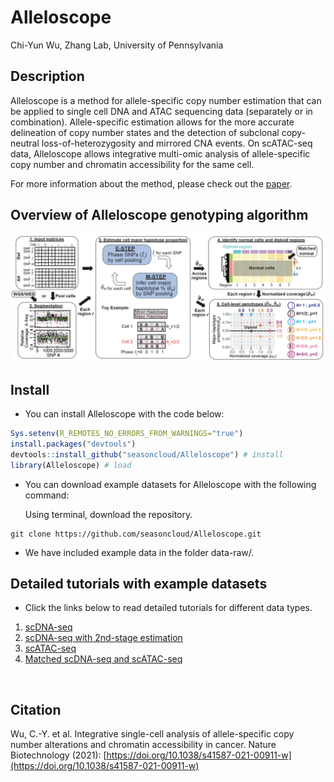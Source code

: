 Alleloscope 
================
Chi-Yun Wu, Zhang Lab, University of Pennsylvania

## Description
Alleloscope is a method for allele-specific copy number estimation that can be applied to single cell DNA and ATAC sequencing data (separately or in combination). Allele-specific estimation allows for the more accurate delineation of copy number states and the detection of subclonal copy-neutral loss-of-heterozygosity and mirrored CNA events. On scATAC-seq data, Alleloscope allows integrative multi-omic analysis of allele-specific copy number and chromatin accessibility for the same cell. 

For more information about the method, please check out the [paper](https://doi.org/10.1101/2020.10.23.349407).
<br/>

## Overview of Alleloscope genotyping algorithm
![Alt text](inst/plots/overview2.png?raw=true "Overview of Alleloscope genotyping algorithm")


## Install

* You can install Alleloscope with the code below:

``` R
Sys.setenv(R_REMOTES_NO_ERRORS_FROM_WARNINGS="true")
install.packages("devtools")
devtools::install_github("seasoncloud/Alleloscope") # install
library(Alleloscope) # load
```

* You can download example datasets for Alleloscope with the following command:

  Using terminal, download the repository.
```
git clone https://github.com/seasoncloud/Alleloscope.git
```

* We have included example data in the folder data-raw/. 


## Detailed tutorials with example datasets

* Click the links below to read detailed tutorials for different data types.

1. [scDNA-seq](https://github.com/seasoncloud/Alleloscope/tree/main/samples/SNU601/scDNA)
2. [scDNA-seq with 2nd-stage estimation](https://github.com/seasoncloud/Alleloscope/tree/main/samples/P5931/scDNA)
3. [scATAC-seq](https://github.com/seasoncloud/Alleloscope/tree/main/samples/SU008/scATAC)
4. [Matched scDNA-seq and scATAC-seq](https://github.com/seasoncloud/Alleloscope/tree/main/samples/SNU601/scATAC)
<br/>

## Citation
Wu, C.-Y. et al. Integrative single-cell analysis of allele-specific copy number alterations and chromatin accessibility in cancer. Nature Biotechnology (2021): [https://doi.org/10.1038/s41587-021-00911-w](https://doi.org/10.1038/s41587-021-00911-w)



